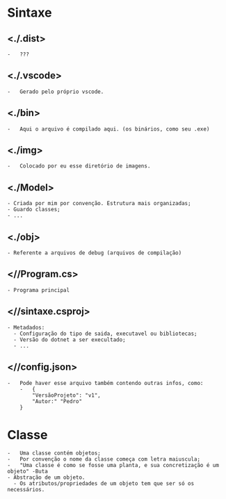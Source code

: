 # **Sintaxe**
 

## <./.dist>
    -   ???

## <./.vscode>
    -   Gerado pelo próprio vscode.

## <./bin>
    -   Aqui o arquivo é compilado aqui. (os binários, como seu .exe)

## <./img>
    -   Colocado por eu esse diretório de imagens.

## <./Model>
    - Criada por mim por convenção. Estrutura mais organizadas;
    - Guardo classes;
    - ...

## <./obj>
    - Referente a arquivos de debug (arquivos de compilação)

## <//Program.cs>
    - Programa principal

## <//sintaxe.csproj>
    - Metadados:
      - Configuração do tipo de saida, executavel ou bibliotecas;
      - Versão do dotnet a ser execultado;
      - ...

## <//config.json>
    -   Pode haver esse arquivo também contendo outras infos, como:
        -   {
            "VersãoProjeto": "v1",
            "Autor:" "Pedro"
        }


# **Classe**

    -   Uma classe contém objetos;
    -   Por convenção o nome da classe começa com letra maiuscula;
    -   "Uma classe é como se fosse uma planta, e sua concretização é um objeto" -Buta
    - Abstração de um objeto.
      - Os atributos/propriedades de um objeto tem que ser só os necessários.